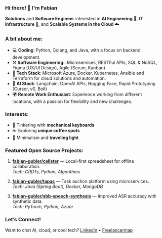 ### Hi there! 👋 I'm Fabian

**Solutions** and **Software Engineer** interested in **AI Engineering** 🤖, **IT infrastructure** 🔧, and **Scalable Systems in the Cloud** ☁️

### A bit about me:
- 💻 **Coding**: Python, Golang, and Java, with a focus on backend development.
- ⚒️ **Software Engineering**:: Microservices, RESTFul APIs, SQL & NoSQL, Figma (UX/UI Design), Agile (Scrum, Kanban)
- 🚀 **Tech Stack**: Microsoft Azure, Docker, Kubernetes, Ansible and Terraform for cloud solutions and automation.
- 🤖 **AI Stack**: Langchain, OpenAI APIs, Hugging Face, Rapid Prototyping (Cursor, v0, Bolt)
- 🌍 **Remote Work Enthusiast**: Experience working from different locations, with a passion for flexibility and new challenges.

### Interests:
- 🔧 Tinkering with **mechanical keyboards**
- ☕ Exploring **unique coffee spots**
- 🧳 Minimalism and **traveling light**

### Featured Open Source Projects:
1. **[fabian-gubler/cellster](https://github.com/fabian-gubler/cellster)** — Local-first spreadsheet for offline collaboration.  
   *Tech: CRDTs, Python, Algorithms*

2. **[fabian-gubler/tapas](https://github.com/fabian-gubler/tapas)** — Task auction platform using microservices.  
   *Tech: Java (Spring Boot), Docker, MongoDB*

3. **[fabian-gubler/sbb-speech-synthesis](https://github.com/fabian-gubler/sbb-speech-synthesis)** — Improved ASR accuracy with synthetic data.  
   *Tech: PyTorch, Python, Azure*

### Let’s Connect!
Want to chat AI, cloud, or cool tech? [LinkedIn](https://www.linkedin.com/in/fabian-gubler) • [Freelancermap](https://www.freelancermap.ch/profil/fabian-gubler)
